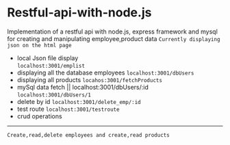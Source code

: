 # Restful-api-with-node.js
Implementation of a restful api with node.js, express framework and mysql for creating and manipulating employee,product data 
`Currently displaying json on the html page`  
* local Json file display   
`localhost:3001/emplist`    
* displaying all the database employees 
`localhost:3001/dbUsers`
* displaying all products
`locahos:3001/fetchProducts`
* mySql data fetch || localhost:3001/dbUsers/:id   
`localhost:3001/dbUsers/1`    
* delete by id
`localhost:3001/delete_emp/:id`
* test route 
`localhost:3001/testroute`
* crud operations   
***
`Create,read,delete employees and create,read products`
